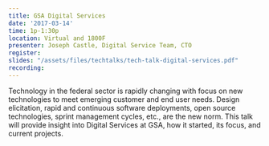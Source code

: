 ```yaml
---
title: GSA Digital Services
date: '2017-03-14'
time: 1p-1:30p
location: Virtual and 1800F
presenter: Joseph Castle, Digital Service Team, CTO
register:
slides: "/assets/files/techtalks/tech-talk-digital-services.pdf"
recording:
---
```


Technology in the federal sector is rapidly changing with focus on new technologies to meet emerging customer and end user needs. Design elicitation, rapid and continuous software deployments, open source technologies, sprint management cycles, etc., are the new norm. This talk will provide insight into Digital Services at GSA, how it started, its focus, and current projects.
